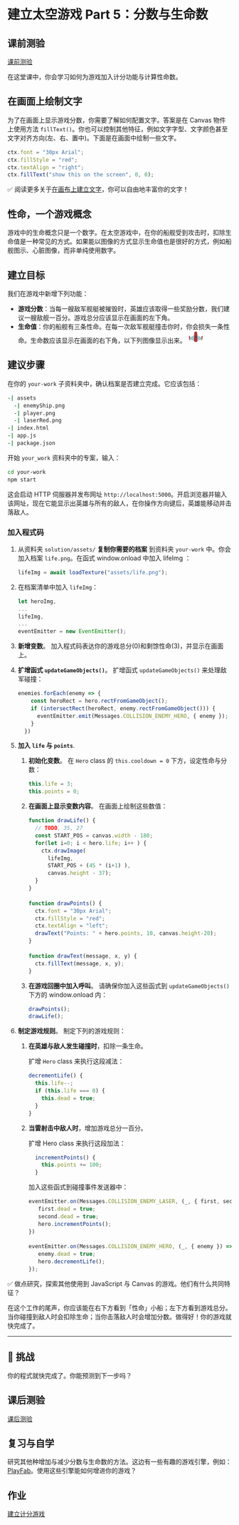 # 建立太空游戏 Part 5：分数与生命数

## 课前测验

[课前测验](https://ashy-river-0debb7803.1.azurestaticapps.net/quiz/37?loc=zh_tw)

在这堂课中，你会学习如何为游戏加入计分功能与计算性命数。

## 在画面上绘制文字

为了在画面上显示游戏分数，你需要了解如何配置文字。答案是在 Canvas 物件上使用方法 `fillText()`。你也可以控制其他特征，例如文字字型、文字颜色甚至文字对齐方向(左、右、置中)。下面是在画面中绘制一些文字。

```javascript
ctx.font = "30px Arial";
ctx.fillStyle = "red";
ctx.textAlign = "right";
ctx.fillText("show this on the screen", 0, 0);
```

✅ 阅读更多关于[在画布上建立文字](https://developer.mozilla.org/docs/Web/API/Canvas_API/Tutorial/Drawing_text)，你可以自由地丰富你的文字！

## 性命，一个游戏概念

游戏中的生命概念只是一个数字。在太空游戏中，在你的船舰受到攻击时，扣除生命值是一种常见的方式。如果能以图像的方式显示生命值也是很好的方式，例如船舰图示、心脏图像，而非单纯使用数字。

## 建立目标

我们在游戏中新增下列功能：

- **游戏分数**：当每一艘敌军舰艇被摧毁时，英雄应该取得一些奖励分数，我们建议一艘敌舰一百分。游戏总分应该显示在画面的左下角。
- **生命值**：你的船舰有三条性命。在每一次敌军舰艇撞击你时，你会损失一条性命。生命数应该显示在画面的右下角，以下列图像显示出来。 ![性命图片](../solution/assets/life.png)

## 建议步骤

在你的 `your-work` 子资料夹中，确认档案是否建立完成。它应该包括：

```bash
-| assets
  -| enemyShip.png
  -| player.png
  -| laserRed.png
-| index.html
-| app.js
-| package.json
```

开始 `your_work` 资料夹中的专案，输入：

```bash
cd your-work
npm start
```

这会启动 HTTP 伺服器并发布网址 `http://localhost:5000`。开启浏览器并输入该网址，现在它能显示出英雄与所有的敌人，在你操作方向键后，英雄能移动并击落敌人。

### 加入程式码

1. 从资料夹 `solution/assets/` **复制你需要的档案** 到资料夹 `your-work` 中。你会加入档案 `life.png`。在函式 window.onload 中加入 lifeImg ： 

    ```javascript
    lifeImg = await loadTexture("assets/life.png");
    ```

1. 在档案清单中加入 `lifeImg`：

    ```javascript
    let heroImg,
    ...
    lifeImg,
    ...
    eventEmitter = new EventEmitter();
    ```
  
2. **新增变数**。 加入程式码表达你的游戏总分(0)和剩馀性命(3)，并显示在画面上。

3. **扩增函式 `updateGameObjects()`**。 扩增函式 `updateGameObjects()` 来处理敌军碰撞：

    ```javascript
    enemies.forEach(enemy => {
        const heroRect = hero.rectFromGameObject();
        if (intersectRect(heroRect, enemy.rectFromGameObject())) {
          eventEmitter.emit(Messages.COLLISION_ENEMY_HERO, { enemy });
        }
      })
    ```

4. **加入 `life` 与 `points`**. 
   1. **初始化变数**。 在 `Hero` class 的 `this.cooldown = 0` 下方，设定性命与分数：

        ```javascript
        this.life = 3;
        this.points = 0;
        ```

   1. **在画面上显示变数内容**。 在画面上绘制这些数值：

        ```javascript
        function drawLife() {
          // TODO, 35, 27
          const START_POS = canvas.width - 180;
          for(let i=0; i < hero.life; i++ ) {
            ctx.drawImage(
              lifeImg, 
              START_POS + (45 * (i+1) ), 
              canvas.height - 37);
          }
        }
        
        function drawPoints() {
          ctx.font = "30px Arial";
          ctx.fillStyle = "red";
          ctx.textAlign = "left";
          drawText("Points: " + hero.points, 10, canvas.height-20);
        }
        
        function drawText(message, x, y) {
          ctx.fillText(message, x, y);
        }

        ```

   1. **在游戏回圈中加入呼叫**。 请确保你加入这些函式到 `updateGameObjects()` 下方的 window.onload 内：

        ```javascript
        drawPoints();
        drawLife();
        ```

1. **制定游戏规则**。 制定下列的游戏规则：

   1. **在英雄与敌人发生碰撞时**，扣除一条生命。
   
      扩增 `Hero` class 来执行这段减法：

        ```javascript
        decrementLife() {
          this.life--;
          if (this.life === 0) {
            this.dead = true;
          }
        }
        ```

   2. **当雷射击中敌人时**，增加游戏总分一百分。

      扩增 Hero class 来执行这段加法：
    
        ```javascript
          incrementPoints() {
            this.points += 100;
          }
        ```

        加入这些函式到碰撞事件发送器中：

        ```javascript
        eventEmitter.on(Messages.COLLISION_ENEMY_LASER, (_, { first, second }) => {
           first.dead = true;
           second.dead = true;
           hero.incrementPoints();
        })

        eventEmitter.on(Messages.COLLISION_ENEMY_HERO, (_, { enemy }) => {
           enemy.dead = true;
           hero.decrementLife();
        });
        ```

✅ 做点研究，探索其他使用到 JavaScript 与 Canvas 的游戏。他们有什么共同特征？

在这个工作的尾声，你应该能在右下方看到「性命」小船；左下方看到游戏总分。当你碰撞到敌人时会扣除生命；当你击落敌人时会增加分数。做得好！你的游戏就快完成了。

---

## 🚀 挑战

你的程式就快完成了。你能预测到下一步吗？

## 课后测验

[课后测验](https://ashy-river-0debb7803.1.azurestaticapps.net/quiz/38?loc=zh_tw)

## 复习与自学

研究其他种增加与减少分数与生命数的方法。这边有一些有趣的游戏引擎，例如：[PlayFab](https://playfab.com)。使用这些引擎能如何增进你的游戏？

## 作业

[建立计分游戏](assignment.zh-cn.md)

